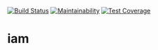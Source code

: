 [![Build Status](https://travis-ci.com/OpenDaje/iam.svg?branch=master)](https://travis-ci.com/OpenDaje/iam) [![Maintainability](https://api.codeclimate.com/v1/badges/912ca0a9371fc59eac82/maintainability)](https://codeclimate.com/github/OpenDaje/iam/maintainability) [![Test Coverage](https://api.codeclimate.com/v1/badges/912ca0a9371fc59eac82/test_coverage)](https://codeclimate.com/github/OpenDaje/iam/test_coverage)

# iam